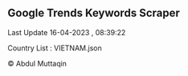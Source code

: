 

## Google Trends Keywords Scraper 
 
Last Update 16-04-2023 , 08:39:22

Country List :
VIETNAM.json



© Abdul Muttaqin 
